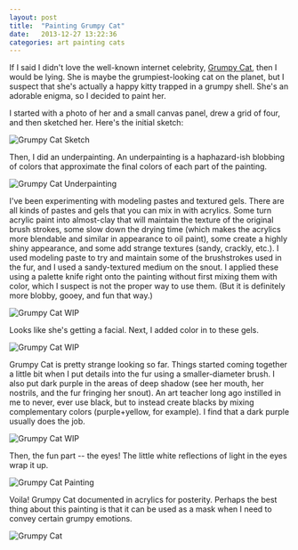 ```yaml
---
layout: post
title:  "Painting Grumpy Cat"
date:   2013-12-27 13:22:36
categories: art painting cats
---
```

If I said I didn't love the well-known internet celebrity, [Grumpy Cat](http://www.quickmeme.com/Grumpy-Cat/), then I would be lying. She is maybe the grumpiest-looking cat on the planet, but I suspect that she's actually a happy kitty trapped in a grumpy shell. She's an adorable enigma, so I decided to paint her.

I started with a photo of her and a small canvas panel, drew a grid of four, and then sketched her. Here's the initial sketch:

![Grumpy Cat Sketch](/images/blog/grumpy_cat/grumpy_sketch.jpg)

Then, I did an underpainting. An underpainting is a haphazard-ish blobbing of colors that approximate the final colors of each part of the painting.

![Grumpy Cat Underpainting](/images/blog/grumpy_cat/grumpy_wip1.jpg)

I've been experimenting with modeling pastes and textured gels. There are all kinds of pastes and gels that you can mix in with acrylics. Some turn acrylic paint into almost-clay that will maintain the texture of the original brush strokes, some slow down the drying time (which makes the acrylics more blendable and similar in appearance to oil paint), some create a highly shiny appearance, and some add strange textures (sandy, crackly, etc.). I used modeling paste to try and maintain some of the brushstrokes used in the fur, and I used a sandy-textured medium on the snout. I applied these using a palette knife right onto the painting without first mixing them with color, which I suspect is not the proper way to use them. (But it is definitely more blobby, gooey, and fun that way.)

![Grumpy Cat WIP](/images/blog/grumpy_cat/grumpy_wip2.jpg)

Looks like she's getting a facial. Next, I added color in to these gels.

![Grumpy Cat WIP](/images/blog/grumpy_cat/grumpy_wip3.jpg)

Grumpy Cat is pretty strange looking so far. Things started coming together a little bit when I put details into the fur using a smaller-diameter brush. I also put dark purple in the areas of deep shadow (see her mouth, her nostrils, and the fur fringing her snout). An art teacher long ago instilled in me to never, ever use black, but to instead create blacks by mixing complementary colors (purple+yellow, for example). I find that a dark purple usually does the job.

![Grumpy Cat WIP](/images/blog/grumpy_cat/grumpy_wip4.jpg)

Then, the fun part -- the eyes! The little white reflections of light in the eyes wrap it up.

![Grumpy Cat Painting](/images/blog/grumpy_cat/grumpy_finished.jpg)

Voila! Grumpy Cat documented in acrylics for posterity. Perhaps the best thing about this painting is that it can be used as a mask when I need to convey certain grumpy emotions.

![Grumpy Cat](/images/blog/grumpy_cat/grumpy_mask.jpg)

